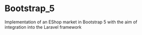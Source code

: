 # Bootstrap_5
Implementation of an EShop market in Bootstrap 5 with the aim of integration into the Laravel framework
